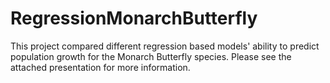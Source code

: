 # RegressionMonarchButterfly

This project compared different regression based models' ability to predict
population growth for the Monarch Butterfly species. Please see the attached
presentation for more information. 
